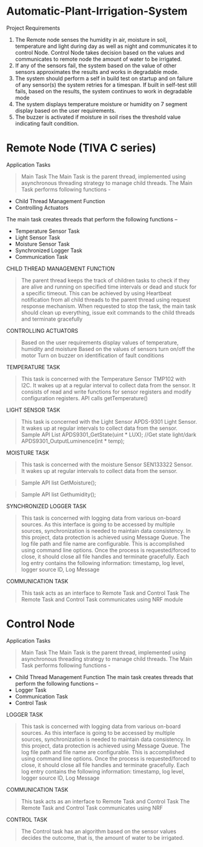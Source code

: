 # Automatic-Plant-Irrigation-System

Project Requirements
1)	The Remote node senses the humidity in air, moisture in soil, temperature and light during day as well as night and communicates it to control Node. Control Node takes decision based on the values and communicates to remote node the amount of water to be irrigated.
2)	If any of the sensors fail, the system based on the value of other sensors approximates the results and works in degradable mode.
3)	The system should perform a self in build test on startup and on failure of any sensor(s) the system retries for a timespan. If built in self-test still fails, based on the results, the system continues to work in degradable mode
4)	The system displays temperature moisture or humidity on 7 segment display based on the user requirements.
5)	The buzzer is activated if moisture in soil rises the threshold value indicating fault condition.

# Remote Node (TIVA C series)
Application Tasks
>	Main Task
The Main Task is the parent thread, implemented using asynchronous threading strategy to manage child threads. The Main Task performs following functions - 
- Child Thread Management Function
- Controlling Actuators

The main task creates threads that perform the following functions – 
- Temperature Sensor Task 
- Light Sensor Task 
- Moisture Sensor Task
- Synchronized Logger Task 
- Communication Task

CHILD THREAD MANAGEMENT FUNCTION 
> The parent thread keeps the track of children tasks to check if they are alive and running on specified time intervals or dead and stuck for a specific timeout. 
> This can be achieved by using Heartbeat notification from all child threads to the parent thread using request response mechanism. 
> When requested to stop the task, the main task should clean up everything, issue exit commands to the child threads and terminate gracefully 

CONTROLLING ACTUATORS
>	Based on the user requirements display values of temperature, humidity and moisture
>	Based on the values of sensors turn on/off the motor
>	Turn on buzzer on identification of fault conditions

TEMPERATURE TASK
> This task is concerned with the Temperature Sensor TMP102 with I2C. It wakes up at a regular interval to collect data from the sensor. 
> It consists of read and write functions for sensor registers and modify configuration registers. 
>	API calls
getTemperature()

LIGHT SENSOR TASK 
> This task is concerned with the Light Sensor APDS-9301 Light Sensor. It wakes up at regular intervals to collect data from the sensor. 
> Sample API List 
APDS9301_GetState(uint * LUX); //Get state light/dark 
APDS9301_OutputLuminence(int * temp);

MOISTURE TASK
> This task is concerned with the moisture Sensor SEN133322 Sensor. It wakes up at regular intervals to collect data from the sensor. 


>Sample API list
GetMoisture();


>	Sample API list
Gethumidity();

SYNCHRONIZED LOGGER TASK 
> This task is concerned with logging data from various on-board sources. As this interface is going to be accessed by multiple sources, synchronization is needed to maintain data consistency. In this project, data protection is achieved using Message Queue. 
> The log file path and file name are configurable. This is accomplished using command line options. 
> Once the process is requested/forced to close, it should close all file handles and terminate gracefully. 
> Each log entry contains the following information: timestamp, log level, logger source ID, Log Message 


COMMUNICATION TASK 
> This task acts as an interface to Remote Task and Control Task 
> The Remote Task and Control Task communicates using NRF module 

# Control Node
Application Tasks
>	Main Task
The Main Task is the parent thread, implemented using asynchronous threading strategy to manage child threads. The Main Task performs following functions - 
- Child Thread Management Function
The main task creates threads that perform the following functions – 
-	Logger Task
-	Communication Task
-	Control Task

LOGGER TASK
> This task is concerned with logging data from various on-board sources. As this interface is going to be accessed by multiple sources, synchronization is needed to maintain data consistency. In this project, data protection is achieved using Message Queue. 
> The log file path and file name are configurable. This is accomplished using command line options. 
> Once the process is requested/forced to close, it should close all file handles and terminate gracefully. 
> Each log entry contains the following information: timestamp, log level, logger source ID, Log Message 

COMMUNICATION TASK
> This task acts as an interface to Remote Task and Control Task 
> The Remote Task and Control Task communicates using NRF 

CONTROL TASK
>	The Control task has an algorithm based on the sensor values decides the outcome, that is,  the amount of water to be irrigated.




